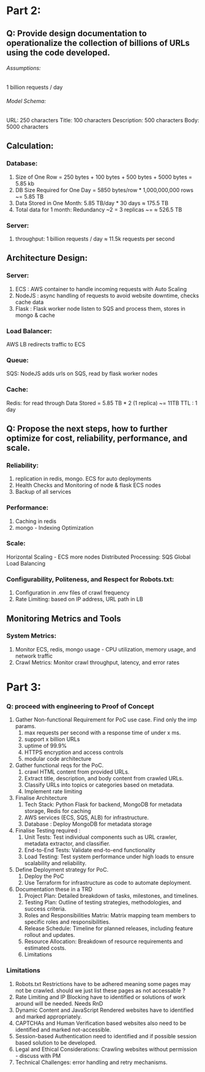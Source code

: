 # Part 2: 

## Q: Provide design documentation to operationalize the collection of billions of URLs using the code developed.

###### Assumptions:
1 billion requests / day

###### Model Schema:
URL: 250 characters
Title: 100 characters
Description: 500 characters
Body: 5000 characters


## Calculation:

### Database:
1. Size of One Row = 250 bytes + 100 bytes + 500 bytes + 5000 bytes = 5.85 kb
2. DB Size Required for One Day = 5850 bytes/row * 1,000,000,000 rows ~= 5.85 TB
3. Data Stored in One Month: 5.85 TB/day * 30 days ≈ 175.5 TB
4. Total data for 1 month: Redundancy ~2 = 3 replicas ~= ≈ 526.5 TB

### Server:
1. throughput: 1 billion requests / day ≈ 11.5k requests per second

## Architecture Design:
### Server:
1. ECS : AWS container to handle incoming requests with Auto Scaling
2. NodeJS : async handling of requests to avoid website downtime, checks cache data
3. Flask : Flask worker node listen to SQS and process them, stores in mongo & cache

### Load Balancer:
AWS LB redirects traffic to ECS

### Queue:
SQS: NodeJS adds urls on SQS, read by flask worker nodes

### Cache:
Redis: for read through
Data Stored = 5.85 TB * 2 (1 replica) ~= 11TB
TTL : 1 day

## Q: Propose the next steps, how to further optimize for cost, reliability, performance, and scale.


### Reliability:
1. replication in redis, mongo. ECS for auto deployments
2. Health Checks and Monitoring of node & flask ECS nodes
3. Backup of all services

### Performance:
1. Caching in redis
2. mongo - Indexing Optimization

### Scale:
Horizontal Scaling - ECS more nodes
Distributed Processing: SQS
Global Load Balancing

### Configurability, Politeness, and Respect for Robots.txt:
1. Configuration in .env files of crawl frequency
2. Rate Limiting: based on IP address, URL path in LB

## Monitoring Metrics and Tools
### System Metrics:
1. Monitor ECS, redis, mongo usage - CPU utilization, memory usage, and network traffic 
2. Crawl Metrics: Monitor crawl throughput, latency, and error rates

# Part 3: 

### Q: proceed with engineering to Proof of Concept

1. Gather Non-functional Requirement for PoC use case. Find only the imp params.
   1. max requests per second with a response time of under x ms. 
   2. support x billion URLs 
   3. uptime of 99.9% 
   4. HTTPS encryption and access controls 
   5. modular code architecture
2. Gather functional reqs for the PoC.
   1. crawl HTML content from provided URLs. 
   2. Extract title, description, and body content from crawled URLs. 
   3. Classify URLs into topics or categories based on metadata. 
   4. Implement rate limiting 
3. Finalise Architecture
   1. Tech Stack: Python Flask for backend, MongoDB for metadata storage, Redis for caching
   2. AWS services (ECS, SQS, ALB) for infrastructure. 
   3. Database : Deploy MongoDB for metadata storage
5. Finalise Testing required : 
   1. Unit Tests: Test individual components such as URL crawler, metadata extractor, and classifier. 
   2. End-to-End Tests: Validate end-to-end functionality 
   3. Load Testing: Test system performance under high loads to ensure scalability and reliability.
6. Define Deployment strategy for PoC. 
   1. Deploy the PoC 
   2. Use Terraform for infrastructure as code to automate deployment.
7. Documentation these in a TRD
   1. Project Plan: Detailed breakdown of tasks, milestones, and timelines.
   2. Testing Plan: Outline of testing strategies, methodologies, and success criteria.
   3. Roles and Responsibilities Matrix: Matrix mapping team members to specific roles and responsibilities.
   4. Release Schedule: Timeline for planned releases, including feature rollout and updates.
   5. Resource Allocation: Breakdown of resource requirements and estimated costs.
   6. Limitations

### Limitations
1. Robots.txt Restrictions have to be adhered meaning some pages may not be crawled. should we just list these pages as not accessable ?
2. Rate Limiting and IP Blocking have to identified or solutions of work around will be needed. Needs RnD
3. Dynamic Content and JavaScript Rendered websites have to identified and marked appropriately.
4. CAPTCHAs and Human Verification based websites also need to be identified and marked not-accessible.
5. Session-based Authentication need to identified and if possible session based solution to be developed.
6. Legal and Ethical Considerations: Crawling websites without permission - discuss with PM 
7. Technical Challenges: error handling and retry mechanisms.